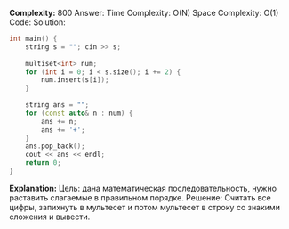 **Complexity:** 800
Answer:
	Time Complexity: O(N)
	Space Complexity: O(1)
Code:
Solution:
```cpp
int main() {  
    string s = ""; cin >> s;  
  
    multiset<int> num;  
    for (int i = 0; i < s.size(); i += 2) {  
        num.insert(s[i]);  
    }  
  
    string ans = "";  
    for (const auto& n : num) {  
        ans += n;  
        ans += '+';  
    }  
    ans.pop_back();  
    cout << ans << endl;  
    return 0;  
}
```
**Explanation:**
	Цель: дана математическая последовательность, нужно раставить слагаемые в правильном порядке.
	Решение: Считать все цифры, запихнуть в мультесет и потом мультесет в строку со знакими сложения и вывести.